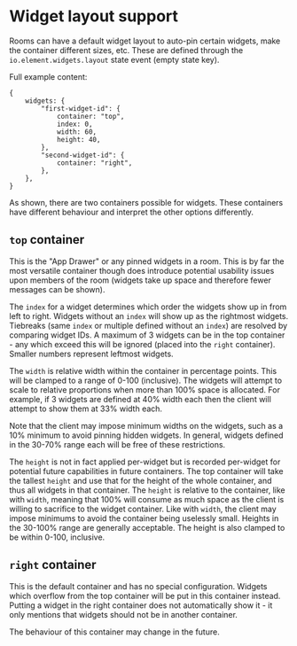 # Widget layout support

Rooms can have a default widget layout to auto-pin certain widgets, make the container different
sizes, etc. These are defined through the `io.element.widgets.layout` state event (empty state key).

Full example content:

```json5
{
    widgets: {
        "first-widget-id": {
            container: "top",
            index: 0,
            width: 60,
            height: 40,
        },
        "second-widget-id": {
            container: "right",
        },
    },
}
```

As shown, there are two containers possible for widgets. These containers have different behaviour
and interpret the other options differently.

## `top` container

This is the "App Drawer" or any pinned widgets in a room. This is by far the most versatile container
though does introduce potential usability issues upon members of the room (widgets take up space and
therefore fewer messages can be shown).

The `index` for a widget determines which order the widgets show up in from left to right. Widgets
without an `index` will show up as the rightmost widgets. Tiebreaks (same `index` or multiple defined
without an `index`) are resolved by comparing widget IDs. A maximum of 3 widgets can be in the top
container - any which exceed this will be ignored (placed into the `right` container). Smaller numbers
represent leftmost widgets.

The `width` is relative width within the container in percentage points. This will be clamped to a
range of 0-100 (inclusive). The widgets will attempt to scale to relative proportions when more than
100% space is allocated. For example, if 3 widgets are defined at 40% width each then the client will
attempt to show them at 33% width each.

Note that the client may impose minimum widths on the widgets, such as a 10% minimum to avoid pinning
hidden widgets. In general, widgets defined in the 30-70% range each will be free of these restrictions.

The `height` is not in fact applied per-widget but is recorded per-widget for potential future
capabilities in future containers. The top container will take the tallest `height` and use that for
the height of the whole container, and thus all widgets in that container. The `height` is relative
to the container, like with `width`, meaning that 100% will consume as much space as the client is
willing to sacrifice to the widget container. Like with `width`, the client may impose minimums to avoid
the container being uselessly small. Heights in the 30-100% range are generally acceptable. The height
is also clamped to be within 0-100, inclusive.

## `right` container

This is the default container and has no special configuration. Widgets which overflow from the top
container will be put in this container instead. Putting a widget in the right container does not
automatically show it - it only mentions that widgets should not be in another container.

The behaviour of this container may change in the future.
